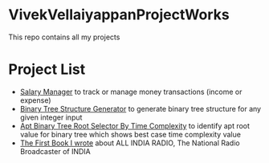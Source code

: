# VivekVellaiyappanProjectWorks
This repo contains all my projects

# Project List
- [Salary Manager](https://github.com/vivekVells/Salary-Manager-Java-MySql-Project) to track or manage money transactions (income or expense)
- [Binary Tree Structure Generator](https://github.com/vivekVells/BinaryTreeStructureGenerator) to generate binary tree structure for any given integer input
- [Apt Binary Tree Root Selector By Time Complexity](https://github.com/vivekVells/AptBinaryTreeRootSelectByTimeComplexity) to identify apt root value for binary tree which shows best case time complexity value 
- [The First Book I wrote](http://vivekvells.blogspot.com/2018/01/a-view-over-all-india-radio-short.html) about ALL INDIA RADIO, The National Radio Broadcaster of INDIA
